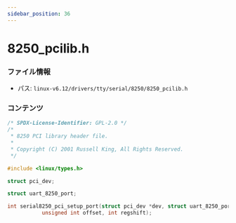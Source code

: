 ```yaml
---
sidebar_position: 36
---
```

# 8250_pcilib.h

### ファイル情報

- パス: `linux-v6.12/drivers/tty/serial/8250/8250_pcilib.h`

### コンテンツ

```h
/* SPDX-License-Identifier: GPL-2.0 */
/*
 * 8250 PCI library header file.
 *
 * Copyright (C) 2001 Russell King, All Rights Reserved.
 */

#include <linux/types.h>

struct pci_dev;

struct uart_8250_port;

int serial8250_pci_setup_port(struct pci_dev *dev, struct uart_8250_port *port, u8 bar,
		   unsigned int offset, int regshift);

```
